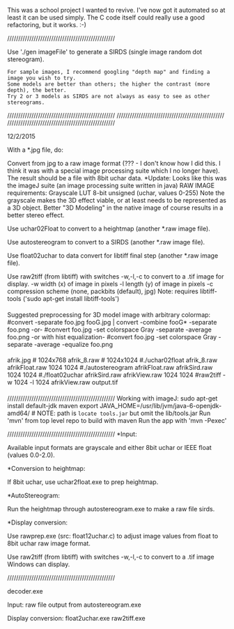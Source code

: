This was a school project I wanted to revive. I've now got it automated so at least it can be
used simply. The C code itself could really use a good refactoring, but it works. :-)

/////////////////////////////////////////////////

Use './gen imageFile' to generate a SIRDS (single image random dot stereogram).

    For sample images, I recommend googling "depth map" and finding a image you wish to try.
    Some models are better than others; the higher the contrast (more depth), the better.
    Try 2 or 3 models as SIRDS are not always as easy to see as other stereograms.


/////////////////////////////////////////////////
/////////////////////////////////////////////////
/////////////////////////////////////////////////

12/2/2015

With a *.jpg file, do:

Convert from jpg to a raw image format (??? - I don't know how I did this. I think it was with
a special image processing suite which I no longer have). The result should be a file with 
8bit uchar data.
    *Update: Looks like this was the imageJ suite (an image processing suite written in java)
    RAW IMAGE requirements:
        Grayscale LUT
        8-bit unsigned (uchar, values 0-255)
        Note the grayscale makes the 3D effect viable, or at least needs to be represented as 
        a 3D object. Better "3D Modeling" in the native image of course results in a better
        stereo effect.

Use uchar02Float to convert to a heightmap (another *.raw image file).

Use autostereogram to convert to a SIRDS (another *.raw image file).

Use float02uchar to data convert for libtiff final step (another *.raw image file).

Use raw2tiff (from libtiff) with switches -w,-l,-c to convert to a .tif image for display.
    -w      width (x) of image in pixels
    -l      length (y) of image in pixels
    -c      compression scheme (none, packbits (default), jpg)
    Note: requires libtiff-tools ('sudo apt-get install libtiff-tools')

####
Suggested preprocessing for 3D model image with arbitrary colormap:
#convert -separate foo.jpg fooG.jpg | convert -combine fooG* -separate foo.png
-or-
#convert foo.jpg -set colorspace Gray -separate -average foo.png
-or with hist equalization-
#convert foo.jpg -set colorspace Gray -separate -average -equalize foo.png
####
afrik.jpg       # 1024x768
afrik_8.raw     # 1024x1024
#./uchar02float afrik_8.raw afrikFloat.raw 1024 1024
#./autostereogram afrikFloat.raw afrikSird.raw 1024 1024 
#./float02uchar afrikSird.raw afrikView.raw 1024 1024
#raw2tiff -w 1024 -l 1024 afrikView.raw output.tif
####


/////////////////////////////////////////////////
Working with imageJ:
    sudo apt-get install default-jdk maven
    export JAVA_HOME=/usr/lib/jvm/java-6-openjdk-amd64/
        # NOTE: path is `locate tools.jar` but omit the lib/tools.jar
    Run 'mvn' from top level repo to build with maven
    Run the app with 'mvn -Pexec'


/////////////////////////////////////////////////
*Input:

Available input formats are grayscale and either 8bit uchar or IEEE float (values 0.0-2.0).


*Conversion to heightmap:

If 8bit uchar, use uchar2float.exe to prep heightmap.


*AutoStereogram:

Run the heightmap through autostereogram.exe to make a raw file sirds.


*Display conversion:

Use rawprep.exe (src: float12uchar.c) to adjust image values from float to 8bit uchar raw 
image format.

Use raw2tiff (from libtiff) with switches -w,-l,-c to convert to a .tif image Windows can 
display.


/////////////////////////////////////////////////

decoder.exe

Input: raw file output from autostereogram.exe

Display conversion:
float2uchar.exe
raw2tiff.exe
